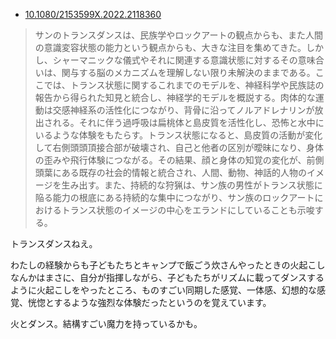 - [10.1080/2153599X.2022.2118360](https://doi.org/10.1080/2153599X.2022.2118360)


> サンのトランスダンスは、民族学やロックアートの観点からも、また人間の意識変容状態の能力という観点からも、大きな注目を集めてきた。しかし、シャーマニックな儀式やそれに関連する意識状態に対するその意味合いは、関与する脳のメカニズムを理解しない限り未解決のままである。ここでは、トランス状態に関するこれまでのモデルを、神経科学や民族誌の報告から得られた知見と統合し、神経学的モデルを概説する。肉体的な運動は交感神経系の活性化につながり、背骨に沿ってノルアドレナリンが放出される。それに伴う過呼吸は扁桃体と島皮質を活性化し、恐怖と水中にいるような体験をもたらす。トランス状態になると、島皮質の活動が変化して右側頭頭頂接合部が破壊され、自己と他者の区別が曖昧になり、身体の歪みや飛行体験につながる。その結果、顔と身体の知覚の変化が、前側頭葉にある既存の社会的情報と統合され、人間、動物、神話的人物のイメージを生み出す。また、持続的な狩猟は、サン族の男性がトランス状態に陥る能力の根底にある持続的な集中につながり、サン族のロックアートにおけるトランス状態のイメージの中心をエランドにしていることも示唆する。



トランスダンスねえ。

わたしの経験からも子どもたちとキャンプで飯ごう炊さんやったときの火起こしなんかはまさに、自分が指揮しながら、子どもたちがリズムに載ってダンスするように火起こしをやったところ、ものすごい同期した感覚、一体感、幻想的な感覚、恍惚とするような強烈な体験だったというのを覚えています。

火とダンス。結構すごい魔力を持っているかも。